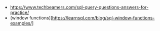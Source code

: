 * https://www.techbeamers.com/sql-query-questions-answers-for-practice/
* (window functions)[https://learnsql.com/blog/sql-window-functions-examples/]
